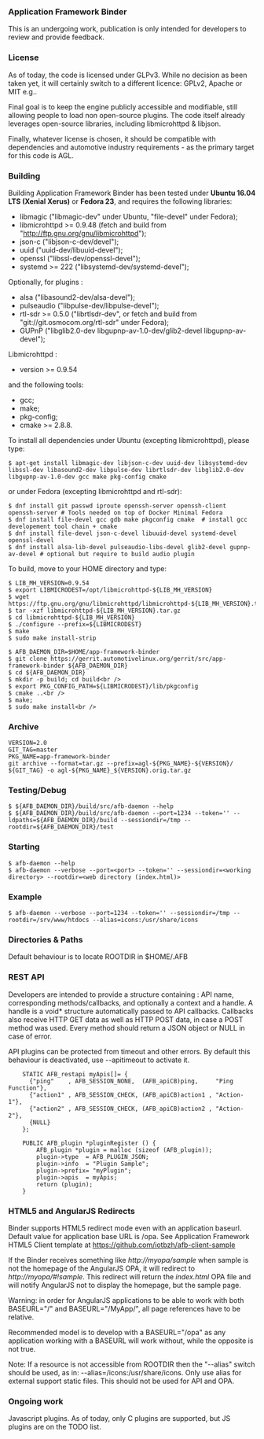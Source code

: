### Application Framework Binder
This is an undergoing work, publication is only intended for developers to review and provide feedback. 

### License
As of today, the code is licensed under GLPv3. While no decision as been taken yet, 
it will certainly switch to a different licence: GPLv2, Apache or MIT e.g.. 

Final goal is to keep the engine publicly accessible and modifiable, still allowing people to load non open-source plugins. 
The code itself already leverages open-source libraries, including libmicrohttpd & libjson. 

Finally, whatever license is chosen, it should be compatible with dependencies and automotive industry requirements - as the primary target for this code is AGL. 

### Building
Building Application Framework Binder has been tested under **Ubuntu 16.04 LTS (Xenial Xerus)** or **Fedora 23**, and requires the following libraries:
 * libmagic ("libmagic-dev" under Ubuntu, "file-devel" under Fedora);
 * libmicrohttpd >= 0.9.48  (fetch and build from "http://ftp.gnu.org/gnu/libmicrohttpd");
 * json-c ("libjson-c-dev/devel");
 * uuid ("uuid-dev/libuuid-devel");
 * openssl ("libssl-dev/openssl-devel");
 * systemd >= 222 ("libsystemd-dev/systemd-devel");

Optionally, for plugins :
 * alsa ("libasound2-dev/alsa-devel");
 * pulseaudio ("libpulse-dev/libpulse-devel");
 * rtl-sdr >= 0.5.0 ("librtlsdr-dev", or fetch and build from "git://git.osmocom.org/rtl-sdr" under Fedora);
 * GUPnP ("libglib2.0-dev libgupnp-av-1.0-dev/glib2-devel libgupnp-av-devel");

Libmicrohttpd :
 * version >= 0.9.54

and the following tools:
 * gcc;
 * make;
 * pkg-config;
 * cmake >= 2.8.8.

To install all dependencies under Ubuntu (excepting libmicrohttpd), please type:
```
$ apt-get install libmagic-dev libjson-c-dev uuid-dev libsystemd-dev libssl-dev libasound2-dev libpulse-dev librtlsdr-dev libglib2.0-dev libgupnp-av-1.0-dev gcc make pkg-config cmake
```
or under Fedora (excepting libmicrohttpd and rtl-sdr):
```
$ dnf install git passwd iproute openssh-server openssh-client openssh-server # Tools needed on top of Docker Minimal Fedora
$ dnf install file-devel gcc gdb make pkgconfig cmake  # install gcc developement tool chain + cmake
$ dnf install file-devel json-c-devel libuuid-devel systemd-devel openssl-devel 
$ dnf install alsa-lib-devel pulseaudio-libs-devel glib2-devel gupnp-av-devel # optional but require to build audio plugin
```

 To build, move to your HOME directory and type:
```
$ LIB_MH_VERSION=0.9.54
$ export LIBMICRODEST=/opt/libmicrohttpd-${LIB_MH_VERSION}
$ wget https://ftp.gnu.org/gnu/libmicrohttpd/libmicrohttpd-${LIB_MH_VERSION}.tar.gz
$ tar -xzf libmicrohttpd-${LIB_MH_VERSION}.tar.gz
$ cd libmicrohttpd-${LIB_MH_VERSION}
$ ./configure --prefix=${LIBMICRODEST}
$ make
$ sudo make install-strip

$ AFB_DAEMON_DIR=$HOME/app-framework-binder
$ git clone https://gerrit.automotivelinux.org/gerrit/src/app-framework-binder ${AFB_DAEMON_DIR}
$ cd ${AFB_DAEMON_DIR}
$ mkdir -p build; cd build<br />
$ export PKG_CONFIG_PATH=${LIBMICRODEST}/lib/pkgconfig 
$ cmake ..<br />
$ make; 
$ sudo make install<br />
```

### Archive

```
VERSION=2.0
GIT_TAG=master
PKG_NAME=app-framework-binder
git archive --format=tar.gz --prefix=agl-${PKG_NAME}-${VERSION}/ ${GIT_TAG} -o agl-${PKG_NAME}_${VERSION}.orig.tar.gz
```

### Testing/Debug
```
$ ${AFB_DAEMON_DIR}/build/src/afb-daemon --help
$ ${AFB_DAEMON_DIR}/build/src/afb-daemon --port=1234 --token='' --ldpaths=${AFB_DAEMON_DIR}/build --sessiondir=/tmp --rootdir=${AFB_DAEMON_DIR}/test 
```

### Starting
```
$ afb-daemon --help 
$ afb-daemon --verbose --port=<port> --token='' --sessiondir=<working directory> --rootdir=<web directory (index.html)>
```

### Example
```
$ afb-daemon --verbose --port=1234 --token='' --sessiondir=/tmp --rootdir=/srv/www/htdocs --alias=icons:/usr/share/icons
```

### Directories & Paths
Default behaviour is to locate ROOTDIR in $HOME/.AFB

### REST API

Developers are intended to provide a structure containing : API name, corresponding methods/callbacks, and optionally a context and a handle.
A handle is a void* structure automatically passed to API callbacks. 
Callbacks also receive HTTP GET data as well as HTTP POST data, in case a POST method was used. 
Every method should return a JSON object or NULL in case of error.

API plugins can be protected from timeout and other errors. By default this behaviour is deactivated, use --apitimeout to activate it.
        
        STATIC AFB_restapi myApis[]= {
          {"ping"    , AFB_SESSION_NONE,  (AFB_apiCB)ping,     "Ping Function"},
          {"action1" , AFB_SESSION_CHECK, (AFB_apiCB)action1 , "Action-1"},
          {"action2" , AFB_SESSION_CHECK, (AFB_apiCB)action2 , "Action-2"},
          {NULL}
        };

        PUBLIC AFB_plugin *pluginRegister () {
            AFB_plugin *plugin = malloc (sizeof (AFB_plugin));
            plugin->type  = AFB_PLUGIN_JSON;
            plugin->info  = "Plugin Sample";
            plugin->prefix= "myPlugin";        
            plugin->apis  = myApis;
            return (plugin);
        }

### HTML5 and AngularJS Redirects

Binder supports HTML5 redirect mode even with an application baseurl. 
Default value for application base URL is /opa. 
See Application Framework HTML5 Client template at https://github.com/iotbzh/afb-client-sample

If the Binder receives something like _http://myopa/sample_ when sample is not the homepage of the AngularJS OPA, 
it will redirect to _http://myopa/#!sample_. 
This redirect will return the _index.html_ OPA file and will notify AngularJS not to display the homepage, but the sample page.

Warning: in order for AngularJS applications to be able to work with both BASEURL="/" and BASEURL="/MyApp/", all page references have to be relative. 

Recommended model is to develop with a BASEURL="/opa" as any application working with a BASEURL will work without, while the opposite is not true.

Note: If a resource is not accessible from ROOTDIR then the "--alias" switch should be used, as in: --alias=/icons:/usr/share/icons. 
Only use alias for external support static files. This should not be used for API and OPA.


### Ongoing work

Javascript plugins. As of today, only C plugins are supported, but JS plugins are on the TODO list.

